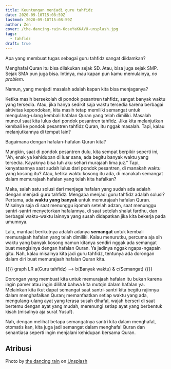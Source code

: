 ```yaml
---
title: Keuntungan menjadi guru tahfidz
date: 2020-09-10T15:08:59Z
lastmod: 2020-09-10T15:08:59Z
author: Zen
cover: /the-dancing-rain-6oseYaKKAVU-unsplash.jpg
tags:
  - tahfidz
draft: true
---
```


Apa yang membuat tugas sebagai guru tahfidz sangat diidamkan?

<!--more-->

Menghafal Quran itu bisa dilakukan sejak SD. Atau, bisa juga sejak SMP. Sejak SMA pun juga bisa. Intinya, mau kapan pun kamu memulainya, _no problem_. 

Namun, yang menjadi masalah adalah kapan kita bisa menjaganya?

Ketika masih bersekolah di pondok pesantren tahfidz, sangat banyak waktu yang tersedia. Atau, jika hanya sedikit saja waktu tersedia karena berbagai aktivitas kepondokan, kita masih tetap memiliki semangat untuk mengulang-ulang kembali hafalan Quran yang telah dimiliki. Masalah muncul saat kita lulus dari pondok pesantren tahfidz. Jika kita melanjutkan kembali ke pondok pesantren tahfidz Quran, itu nggak masalah. Tapi, kalau melanjutkannya di tempat lain?

Bagaimana dengan hafalan-hafalan Quran kita?

Mungkin, saat di pondok pesantren dulu, kita sempat berpikir seperti ini, "Ah, enak ya kehidupan di luar sana, ada begitu banyak waktu yang tersedia. Kayaknya bisa tuh aku sehari murajaah lima juz." Tapi, kenyataannya saat sudah lulus dari pondok pesantren, di manakah waktu yang kosong itu? Atau, ketika waktu kosong itu ada, di manakah semangat dalam memurajaah hafalan yang telah kita hafalkan?

Maka, salah satu solusi dari menjaga hafalan yang sudah ada adalah dengan menjadi guru tahfidz. Mengapa menjadi guru tahfidz adalah solusi? Pertama, ada **waktu yang banyak** untuk memurajaah hafalan Quran. Misalnya saja di saat menunggu iqomah setelah adzan, saat menunggu santri-santri menyetorkan hafalannya, di saat setelah shalat fardhu, dan berbagai waktu-waktu lainnya yang susah didapatkan jika kita bekerja pada umumnya.

Lalu, manfaat berikutnya adalah adanya **semangat** untuk kembali memurajaah hafalan yang telah dimiliki. Kalau menurutku, percuma aja sih waktu yang banyak kosong namun kitanya sendiri nggak ada semangat buat mengisinya dengan hafalan Quran. Ya jadinya nggak ngapa-ngapain gitu. Nah, kalau misalnya kita jadi guru tahfidz, tentunya ada dorongan dalam diri buat memurajaah hafalan Quran kita.

{{<mermaid>}}
	graph LR
	a(Guru tahfidz) --> b(Banyak waktu) & c(Semangat)
{{</mermaid>}}

Dorongan yang membuat kita untuk memurajaah hafalan itu bukan karena ingin pamer atau ingin dilihat bahwa kita mutqin dalam hafalan ya. Melainkan kita ikut dapat semangat saat santri-santri kita begitu rajinnya dalam menghafalkan Quran; memanfaatkan setiap waktu yang ada, mengulang-ulang ayat yang terasa susah dihafal, wajah berseri di saat bertemu dengan ayat yang mudah, merenungi setiap ayat yang berbentuk kisah (misalnya aja surat Yusuf).

Nah, dengan melihat betapa semangatnya santri kita dalam menghafal, otomatis kan, kita juga jadi semangat dalam menghafal Quran dan senantiasa seperti ingin menjalani kehidupan bersama Quran.

## Atribusi

<span>Photo by <a href="https://unsplash.com/@thedancingrain?utm_source=unsplash&amp;utm_medium=referral&amp;utm_content=creditCopyText">the dancing rain</a> on <a href="https://unsplash.com/s/photos/quran?utm_source=unsplash&amp;utm_medium=referral&amp;utm_content=creditCopyText">Unsplash</a></span>